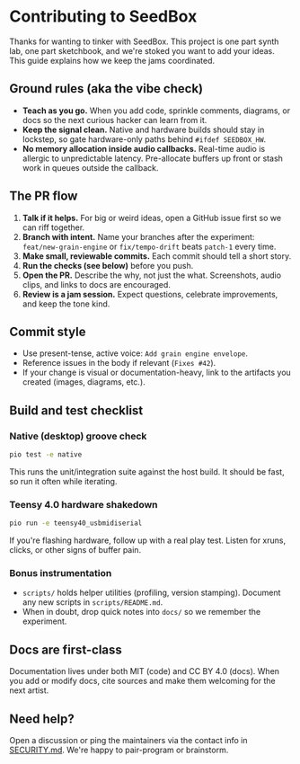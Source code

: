 # Contributing to SeedBox

Thanks for wanting to tinker with SeedBox. This project is one part synth lab,
one part sketchbook, and we're stoked you want to add your ideas. This guide
explains how we keep the jams coordinated.

## Ground rules (aka the vibe check)

- **Teach as you go.** When you add code, sprinkle comments, diagrams, or docs so
  the next curious hacker can learn from it.
- **Keep the signal clean.** Native and hardware builds should stay in lockstep,
  so gate hardware-only paths behind `#ifdef SEEDBOX_HW`.
- **No memory allocation inside audio callbacks.** Real-time audio is allergic to
  unpredictable latency. Pre-allocate buffers up front or stash work in queues
  outside the callback.

## The PR flow

1. **Talk if it helps.** For big or weird ideas, open a GitHub issue first so we
   can riff together.
2. **Branch with intent.** Name your branches after the experiment: `feat/new-grain-engine`
   or `fix/tempo-drift` beats `patch-1` every time.
3. **Make small, reviewable commits.** Each commit should tell a short story.
4. **Run the checks (see below)** before you push.
5. **Open the PR.** Describe the why, not just the what. Screenshots, audio clips,
   and links to docs are encouraged.
6. **Review is a jam session.** Expect questions, celebrate improvements, and
   keep the tone kind.

## Commit style

- Use present-tense, active voice: `Add grain engine envelope`.
- Reference issues in the body if relevant (`Fixes #42`).
- If your change is visual or documentation-heavy, link to the artifacts you
  created (images, diagrams, etc.).

## Build and test checklist

### Native (desktop) groove check

```bash
pio test -e native
```

This runs the unit/integration suite against the host build. It should be fast,
so run it often while iterating.

### Teensy 4.0 hardware shakedown

```bash
pio run -e teensy40_usbmidiserial
```

If you're flashing hardware, follow up with a real play test. Listen for xruns,
clicks, or other signs of buffer pain.

### Bonus instrumentation

- `scripts/` holds helper utilities (profiling, version stamping). Document any
  new scripts in `scripts/README.md`.
- When in doubt, drop quick notes into `docs/` so we remember the experiment.

## Docs are first-class

Documentation lives under both MIT (code) and CC BY 4.0 (docs). When you add or
modify docs, cite sources and make them welcoming for the next artist.

## Need help?

Open a discussion or ping the maintainers via the contact info in
[SECURITY.md](SECURITY.md). We're happy to pair-program or brainstorm.
